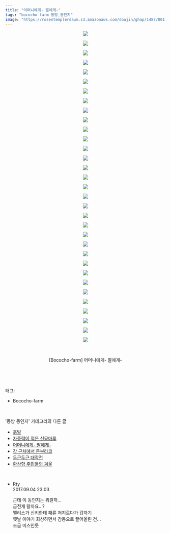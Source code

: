 ```yaml
---
title: "어머니에게- 딸에게-"
tags: "bococho-farm 동방_동인지"
image: "https://rosentemplerdaum.s3.amazonaws.com/doujin/ghap/1487/001.jpg"
---
```

<div class="article">
<p style="text-align: center; clear: none; float: none;"><img src="{{ site.imgserver10 }}/ghap/1487/001.jpg"/></p>
<p style="text-align: center; clear: none; float: none;"><img src="{{ site.imgserver10 }}/ghap/1487/002.jpg"/></p>
<p style="text-align: center; clear: none; float: none;"><img src="{{ site.imgserver10 }}/ghap/1487/003.jpg"/></p>
<p style="text-align: center; clear: none; float: none;"><img src="{{ site.imgserver10 }}/ghap/1487/004.jpg"/></p>
<p style="text-align: center; clear: none; float: none;"><img src="{{ site.imgserver10 }}/ghap/1487/005.jpg"/></p>
<p style="text-align: center; clear: none; float: none;"><img src="{{ site.imgserver10 }}/ghap/1487/006.jpg"/></p>
<p style="text-align: center; clear: none; float: none;"><img src="{{ site.imgserver10 }}/ghap/1487/007.jpg"/></p>
<p style="text-align: center; clear: none; float: none;"><img src="{{ site.imgserver10 }}/ghap/1487/008.jpg"/></p>
<p style="text-align: center; clear: none; float: none;"><img src="{{ site.imgserver10 }}/ghap/1487/009.jpg"/></p>
<p style="text-align: center; clear: none; float: none;"><img src="{{ site.imgserver10 }}/ghap/1487/010.jpg"/></p>
<p style="text-align: center; clear: none; float: none;"><img src="{{ site.imgserver10 }}/ghap/1487/011.jpg"/></p>
<p style="text-align: center; clear: none; float: none;"><img src="{{ site.imgserver10 }}/ghap/1487/012.jpg"/></p>
<p style="text-align: center; clear: none; float: none;"><img src="{{ site.imgserver10 }}/ghap/1487/013.jpg"/></p>
<p style="text-align: center; clear: none; float: none;"><img src="{{ site.imgserver10 }}/ghap/1487/014.jpg"/></p>
<p style="text-align: center; clear: none; float: none;"><img src="{{ site.imgserver10 }}/ghap/1487/015.jpg"/></p>
<p style="text-align: center; clear: none; float: none;"><img src="{{ site.imgserver10 }}/ghap/1487/016.jpg"/></p>
<p style="text-align: center; clear: none; float: none;"><img src="{{ site.imgserver10 }}/ghap/1487/017.jpg"/></p>
<p style="text-align: center; clear: none; float: none;"><img src="{{ site.imgserver10 }}/ghap/1487/018.jpg"/></p>
<p style="text-align: center; clear: none; float: none;"><img src="{{ site.imgserver10 }}/ghap/1487/019.jpg"/></p>
<p style="text-align: center; clear: none; float: none;"><img src="{{ site.imgserver10 }}/ghap/1487/020.jpg"/></p>
<p style="text-align: center; clear: none; float: none;"><img src="{{ site.imgserver10 }}/ghap/1487/021.jpg"/></p>
<p style="text-align: center; clear: none; float: none;"><img src="{{ site.imgserver10 }}/ghap/1487/022.jpg"/></p>
<p style="text-align: center; clear: none; float: none;"><img src="{{ site.imgserver10 }}/ghap/1487/023.jpg"/></p>
<p style="text-align: center; clear: none; float: none;"><img src="{{ site.imgserver10 }}/ghap/1487/024.jpg"/></p>
<p style="text-align: center; clear: none; float: none;"><img src="{{ site.imgserver10 }}/ghap/1487/025.jpg"/></p>
<p style="text-align: center; clear: none; float: none;"><img src="{{ site.imgserver10 }}/ghap/1487/026.jpg"/></p>
<p style="text-align: center; clear: none; float: none;"><img src="{{ site.imgserver10 }}/ghap/1487/027.jpg"/></p>
<p style="text-align: center; clear: none; float: none;"><img src="{{ site.imgserver10 }}/ghap/1487/028.jpg"/></p>
<p style="text-align: center; clear: none; float: none;"><img src="{{ site.imgserver10 }}/ghap/1487/029.jpg"/></p>
<p style="text-align: center; clear: none; float: none;"><img src="{{ site.imgserver10 }}/ghap/1487/030.jpg"/></p>
<p style="text-align: center; clear: none; float: none;"><img src="{{ site.imgserver10 }}/ghap/1487/031.jpg"/></p>
<p style="text-align: center; clear: none; float: none;"><img src="{{ site.imgserver10 }}/ghap/1487/032.jpg"/></p>
<p style="text-align: center; clear: none; float: none;"><img src="{{ site.imgserver10 }}/ghap/1487/033.jpg"/></p>
<p style="text-align: center; clear: none; float: none;"><br/></p>
<p style="text-align: center; clear: none; float: none;">[Bococho-farm] 어머니에게- 딸에게-</p>
<p><br/></p>
</div><br/>
<div class="tagTrail">
<p>태그: </p>
<ul>
<li>Bococho-farm</li>
</ul>
</div><br/>
<div class="another">
<p>'동방 동인지' 카테고리의 다른 글</p>
<ul>
<li><a href="/ghap_1494">흙발</a></li>
<li><a href="/ghap_1488">자중력이 적은 신묘마루</a></li>
<li><a href="/ghap_1487">어머니에게- 딸에게-</a></li>
<li><a href="/ghap_1486">강 근처에서 돈부라코</a></li>
<li><a href="/ghap_1485">두근두근 대작전</a></li>
<li><a href="/ghap_1483">환상향 주민들의 겨울</a></li>
</ul>
</div><br/>
<div class="cb_module cb_fluid">
<div class="cb_wrt cb_profile">
<div class="comment">
<ul>
<li class="cb_thumb_off" id="comment15076287">
<div class="cb_comment_area">
<div class="cb_info_area">
<div class="cb_section">
<span class="cb_nick_name">Rty</span>
</div>
<div class="cb_section">
<span class="cb_date">2017.09.04 23:03 </span>
</div>
</div>
<div class="cb_dsc_comment">
<p class="cb_dsc">
											근데 이 동인지는 뭐랄까...<br/>
급전개 랄까요...? <br/>
앨리스가 신키한테 패륜 저지르다가 갑자기 <br/>
옛날 이야기 회상하면서 감동으로 끌어올린 건...<br/>
조금 미스인듯
										</p>
</div>
</div></li>
</ul>
</div>
</div><!-- commentList close -->
</div><br/>
